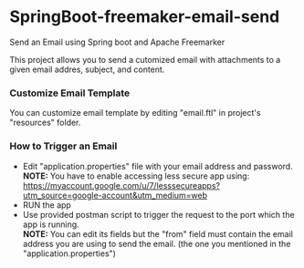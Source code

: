 # SpringBoot-freemaker-email-send
Send an Email using Spring boot and Apache Freemarker

This project allows you to send a cutomized email with attachments to a given email addres, subject, and content.

<h3>Customize Email Template</h3>

You can customize email template by editing "email.ftl" in project's "resources" folder.

<h3>How to Trigger an Email</h3>

- Edit "application.properties" file with your email address and password.<br>
<b>NOTE:</b> You have to enable accessing less secure app using:  https://myaccount.google.com/u/7/lesssecureapps?utm_source=google-account&utm_medium=web
- RUN the app
- Use provided postman script to trigger the request to the port which the app is running.<br>
  <b>NOTE:</b> You can edit its fields but the "from" field must contain the email address you are using to send the email. (the one you mentioned in the "application.properties")
